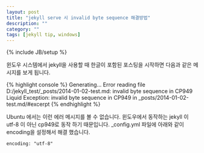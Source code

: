 ```yaml
---
layout: post
title: "jekyll serve 시 invalid byte sequence 해결방법"
description: ""
category: ""
tags: [jekyll tip, windows]
---
```

{% include JB/setup %}

윈도우 시스템에서 jekyll을 사용할 때 한글이 포함된 포스팅을 시작하면 
다음과 같은 메시지를 보게 됩니다.

{% highlight console %}
Generating... Error reading file D:/jekyll_test/_posts/2014-01-02-test.md: invalid byte sequence in CP949
Liquid Exception: invalid byte sequence in CP949 in _posts/2014-01-02-test.md/#excerpt
{% endhighlight %}

Ubuntu 에서는 이런 에러 메시지를 볼 수 없습니다.
윈도우에서 동작하는 jekyll 이 utf-8 이 아닌 cp949로 동작 하기 때문입니다.
\_config.yml 파일에 아래와 같이 encoding을 설정해서 해결 했습니다. 

    encoding: "utf-8"

